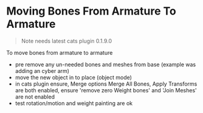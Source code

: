 # Moving Bones From Armature To Armature  
  
> Note needs latest cats plugin 0.1.9.0

To move bones from armature to armature  
- pre remove any un-needed bones and meshes from base (example was adding an cyber arm)
- move the new object in to place (object mode)
- in cats plugin ensure, Merge options Merge All Bones, Apply Transforms are both enabled, ensure 'remove zero Weight bones' and 'Join Meshes' are not enabled
- test rotation/motion and weight painting are ok
